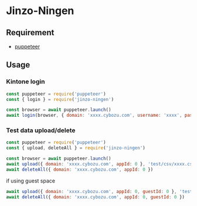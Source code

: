 # Jinzo-Ningen

## Requirement

- [puppeteer](https://github.com/GoogleChrome/puppeteer)

## Usage

### Kintone login

```js
const puppeteer = require('puppeteer')
const { login } = require('jinzo-ningen')

const browser = await puppeteer.launch()
await login(browser, { domain: 'xxxx.cybozu.com', username: 'xxxx', password: 'xxxx' })
```

### Test data upload/delete

```js
const puppeteer = require('puppeteer')
const { upload, deleteAll } = require('jinzo-ningen')

const browser = await puppeteer.launch()
await upload({ domain: 'xxxx.cybozu.com', appId: 0 }, 'test/csv/xxxx.csv')
await deleteAll({ domain: 'xxxx.cybozu.com', appId: 0 })
```

if using guest space

```js
await upload({ domain: 'xxxx.cybozu.com', appId: 0, guestId: 0 }, 'test/csv/xxxx.csv')
await deleteAll({ domain: 'xxxx.cybozu.com', appId: 0, guestId: 0 })
```
